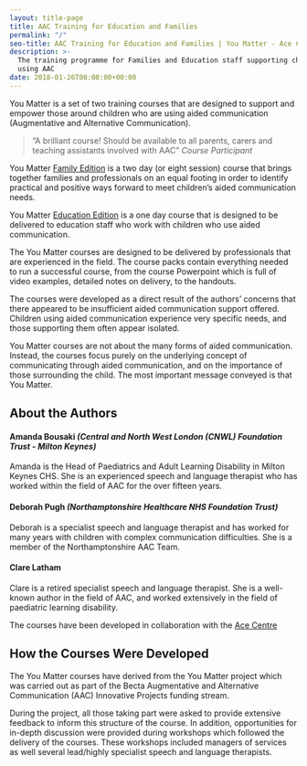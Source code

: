 ```yaml
---
layout: title-page
title: AAC Training for Education and Families
permalink: "/"
seo-title: AAC Training for Education and Families | You Matter - Ace Centre
description: >-
  The training programme for Families and Education staff supporting children
  using AAC
date: 2018-01-26T00:00:00+00:00
---
```

You Matter is a set of two training courses that are designed to support and empower those around children who are using aided communication (Augmentative and Alternative Communication).

> “A brilliant course! Should be available to all parents, carers and teaching assistants involved with AAC”
> _Course Participant_

You Matter [ Family Edition](/parent-edition/) is a two day (or eight session) course that brings together families and professionals on an equal footing in order to identify practical and positive ways forward to meet children’s aided communication needs.

You Matter [Education Edition](/education-edition/) is a one day course that is designed to be delivered to education staff who work with children who use aided communication.

The You Matter courses are designed to be delivered by professionals that are experienced in the field.  The course packs contain everything needed to run a successful course, from the course Powerpoint which is full of video examples, detailed notes on delivery, to the handouts.

The courses were developed as a direct result of the authors’ concerns that there appeared to be insufficient aided communication support offered. Children using aided communication experience very specific needs, and those supporting them often appear isolated.

You Matter courses are not about the many forms of aided communication.  Instead, the courses focus purely on the underlying concept of communicating through aided communication, and on the importance of those surrounding the child.  The most important message conveyed is that You Matter.

## About the Authors

#### Amanda Bousaki _(Central and North West London (CNWL) Foundation Trust - Milton Keynes)_

Amanda is the Head of Paediatrics and Adult Learning Disability in Milton Keynes CHS. She is an experienced speech and language therapist who has worked within the field of AAC for the over fifteen years.

#### Deborah Pugh _(Northamptonshire Healthcare NHS Foundation Trust)_

Deborah is a specialist speech and language therapist and has worked for many years with children with complex communication difficulties. She is a member of the Northamptonshire AAC Team.

#### Clare Latham

Clare is a retired specialist speech and language therapist. She is a well-known author in the field of AAC, and worked extensively in the field of paediatric learning disability.

The courses have been developed in collaboration with the [Ace Centre](https://acecentre.org.uk)

## How the Courses Were Developed

The You Matter courses have derived from the You Matter project which was carried out as part of the Becta Augmentative and Alternative Communication (AAC) Innovative Projects funding stream.

During the project, all those taking part were asked to provide extensive feedback to inform this structure of the course. In addition, opportunities for in-depth discussion were provided during workshops which followed the delivery of the courses. These workshops included managers of services as well several lead/highly specialist speech and language therapists.
